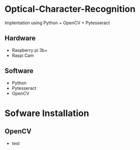 # Optical-Character-Recognition
Implentation using Python + OpenCV + Pytesseract
## Hardware
* Raspberry pi 3b+
* Raspi Cam
## Software
* Python
* Pytesseract
* OpenCV
 # Sofware Installation
 ## OpenCV
 - test

